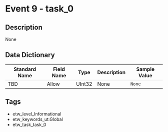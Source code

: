 # Event 9 - task_0

## Description
None

## Data Dictionary
|Standard Name|Field Name|Type|Description|Sample Value|
|---|---|---|---|---|
|TBD|Allow|UInt32|None|`None`|

## Tags
* etw_level_Informational
* etw_keywords_ut:Global
* etw_task_task_0